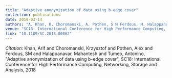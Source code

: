 ```yaml
---
title: "Adaptive anonymization of data using b-edge cover"
collection: publications
date: 2019-03-14
authors: "A. Khan, K. Choromanski, A. Pothen, S M Ferdous, M. Halappanavar and A. Tumeo"
venue: "SC18: International Conference for High Performance Computing, Networking, Storage and Analysis"
link: "10.1109/SC.2018.00062"
---
```

*Citation:* Khan, Arif and Choromanski, Krzysztof and Pothen, Alex and Ferdous, SM and Halappanavar, Mahantesh and Tumeo, Antonino, "Adaptive anonymization of data using b-edge cover", SC18: International Conference for High Performance Computing, Networking, Storage and Analysis, 2018
